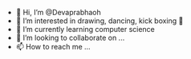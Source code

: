 - 👋 Hi, I’m @Devaprabhaoh
- 👀 I’m interested in drawing, dancing, kick boxing 🥊
- 🌱 I’m currently learning computer science
- 💞️ I’m looking to collaborate on ...
- 📫 How to reach me ...

<!---
Devaprabhaoh/Devaprabhaoh is a ✨ special ✨ repository because its `README.md` (this file) appears on your GitHub profile.
You can click the Preview link to take a look at your changes.
--->
